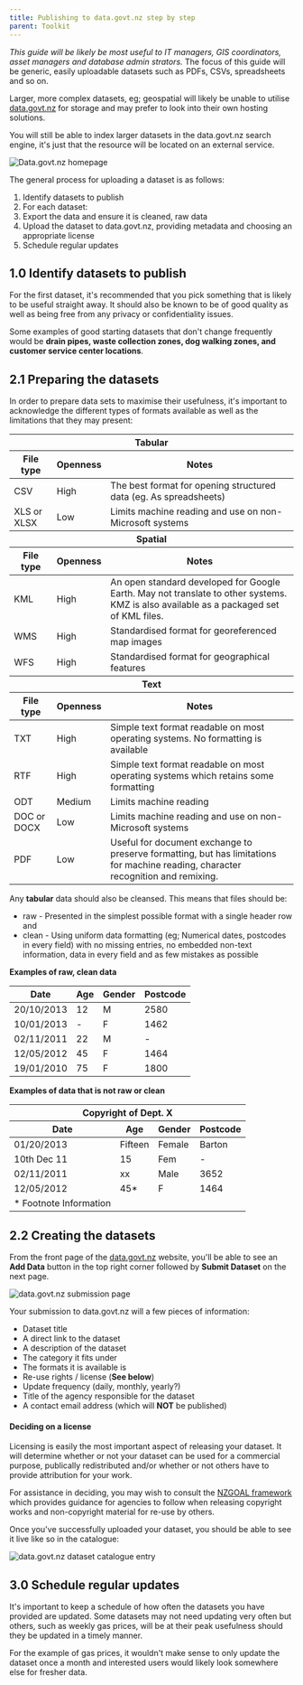 ```yaml
---
title: Publishing to data.govt.nz step by step
parent: Toolkit
---
```


_This guide will be likely be most useful to IT managers, GIS coordinators, asset managers and database admin strators._
The focus of this guide will be generic, easily uploadable datasets such as PDFs, CSVs, spreadsheets and so on.

Larger, more complex datasets, eg; geospatial will likely be unable to utilise [data.govt.nz](https://data.govt.nz) for storage and may prefer to look into their own hosting solutions.

You will still be able to index larger datasets in the data.govt.nz search engine, it's just that the resource will be located on an external service.

![Data.govt.nz homepage](http://localhost:4000/uploads/publishing-data/01-homepage.jpg)

The general process for uploading a dataset is as follows:

1. Identify datasets to publish
2. For each dataset:
  1. Export the data and ensure it is cleaned, raw data
  2. Upload the dataset to data.govt.nz, providing metadata and choosing an appropriate license
3. Schedule regular updates

## 1.0 Identify datasets to publish

For the first dataset, it's recommended that you pick something that is likely to be useful straight away. It should also be known to be of good quality as well as being free from any privacy or confidentiality issues.

Some examples of good starting datasets that don't change frequently would be **drain pipes, waste collection zones, dog walking zones, and customer service center locations**.

## 2.1 Preparing the datasets

In order to prepare data sets to maximise their usefulness, it's important to acknowledge the different types of formats available as well as the limitations that they may present:

<table>
  <thead>
    <th colspan="3">Tabular</th>
    <tr>
      <th>File type</th>
      <th>Openness</th>
      <th>Notes</th>
    </tr>
  </thead>
  <tbody>
    <tr>
      <td>CSV</td>
      <td>High</td>
      <td>The best format for opening structured data (eg. As spreadsheets)</td>
    </tr>
    <tr>
      <td>XLS or XLSX</td>
      <td>Low</td>
      <td>Limits machine reading and use on non-Microsoft systems</td>
  </tbody>
  <thead>
    <th colspan="3">Spatial</th>
    <tr>
      <th>File type</th>
      <th>Openness</th>
      <th>Notes</th>
    </tr>
  </thead>
  <tbody>
    <tr>
      <td>KML</td>
      <td>High</td>
      <td>An open standard developed for Google Earth. May not translate to other systems. KMZ is also available as a packaged set of KML files.</td>
    </tr>
    <tr>
      <td>WMS</td>
      <td>High</td>
      <td>Standardised format for georeferenced map images</td>
    </tr>
    <tr>
      <td>WFS</td>
      <td>High</td>
      <td>Standardised format for geographical features</td>
    </tr>
  </tbody>
  <thead>
    <th colspan="3">Text</th>
    <tr>
      <th>File type</th>
      <th>Openness</th>
      <th>Notes</th>
    </tr>
  </thead>
  <tbody>
    <tr>
      <td>TXT</td>
      <td>High</td>
      <td>Simple text format readable on most operating systems. No formatting is available</td>
    </tr>
    <tr>
      <td>RTF</td>
      <td>High</td>
      <td>Simple text format readable on most operating systems which retains some formatting</td>
    </tr>
    <tr>
      <td>ODT</td>
      <td>Medium</td>
      <td>Limits machine reading</td>
    </tr>
    <tr>
      <td>DOC or DOCX</td>
      <td>Low</td>
      <td>Limits machine reading and use on non-Microsoft systems</td>
    </tr>
    <tr>
      <td>PDF</td>
      <td>Low</td>
      <td>Useful for document exchange to preserve formatting, but has limitations for machine reading, character recognition and remixing.</td>
  </tbody>
</table>

Any **tabular** data should also be cleansed. This means that files should be:

  - raw - Presented in the simplest possible format with a single header row and
  - clean - Using uniform data formatting (eg; Numerical dates, postcodes in every field) with no missing entries, no embedded non-text information, data in every field and as few mistakes as possible

**Examples of raw, clean data**
<table>
  <thead>
    <tr>
      <th>Date</th>
      <th>Age</th>
      <th>Gender</thSchedule regular updatesupdates>
      <th>Postcode</th>
    </tr>
  </thead>
  <tbody>
    <tr>
      <td>20/10/2013</td>
      <td>12</td>
      <td>M</td>
      <td>2580</td>
    </tr>
    <tr>
      <td>10/01/2013</td>
      <td>-</td>
      <td>F</td>
      <td>1462</td>
    </tr>
    <tr>
      <td>02/11/2011</td>
      <td>22</td>
      <td>M</td>
      <td>-</td>
    </tr>
    <tr>
      <td>12/05/2012</td>
      <td>45</td>
      <td>F</td>
      <td>1464</td>
    </tr>
    <tr>
      <td>19/01/2010</td>
      <td>75</td>
      <td>F</td>
      <td>1800</td>
    </tr>
  </tbody>
</table>

**Examples of data that is not raw or clean**

<table>
  <thead>
    <tr>
      <th colspan="4">Copyright of Dept. X</th>
    </tr>
    <tr>
      <th>Date</th>
      <th>Age</th>
      <th>Gender</th>
      <th>Postcode</th>
    </tr>
  </thead>
  <tbody>
    <tr>
      <td>01/20/2013</td>
      <td>Fifteen</td>
      <td>Female</td>
      <td>Barton</td>
    </tr>
    <tr>
      <td>10th Dec 11</td>
      <td>15</td>
      <td>Fem</td>
      <td>-</td>
    </tr>
    <tr>
      <td>02/11/2011</td>
      <td>xx</td>
      <td>Male</td>
      <td>3652</td>
    </tr>
    <tr>
      <td>12/05/2012</td>
      <td>45*</td>
      <td>F</td>
      <td>1464</td>
    </tr>
    <tr>
      <td>* Footnote Information</td>
      <td></td>
      <td></td>
      <td></td>
    </tr>
  </tbody>
</table>

## 2.2 Creating the datasets

From the front page of the [data.govt.nz](https://data.govt.nz) website, you'll be able to see an **Add Data** button in the top right corner followed by **Submit Dataset** on the next page.

![data.govt.nz submission page](http://localhost:4000/uploads/publishing-data/02-submit.jpg)

Your submission to data.govt.nz will a few pieces of information:

  - Dataset title
  - A direct link to the dataset
  - A description of the dataset
  - The category it fits under
  - The formats it is available is
  - Re-use rights / license (**See below**)
  - Update frequency (daily, monthly, yearly?)
  - Title of the agency responsible for the dataset
  - A contact email address (which will **NOT** be published)

#### Deciding on a license

Licensing is easily the most important aspect of releasing your dataset. It will determine whether or not your dataset can be used for a commercial purpose, publically redistributed and/or whether or not others have to provide attribution for your work.

For assistance in deciding, you may wish to consult the [NZGOAL framework](https://www.ict.govt.nz/guidance-and-resources/open-government/new-zealand-government-open-access-and-licensing-nzgoal-framework/) which provides guidance for agencies to follow when releasing copyright works and non-copyright material for re-use by others.

Once you've successfully uploaded your dataset, you should be able to see it live like so in the catalogue:

![data.govt.nz dataset catalogue entry](http://localhost:4000/uploads/publishing-data/03-completed-dataset.jpg)

## 3.0 Schedule regular updates

It's important to keep a schedule of how often the datasets you have provided are updated. Some datasets may not need updating very often but others, such as weekly gas prices, will be at their peak usefulness should they be updated in a timely manner.

For the example of gas prices, it wouldn't make sense to only update the dataset once a month and interested users would likely look somewhere else for fresher data.
